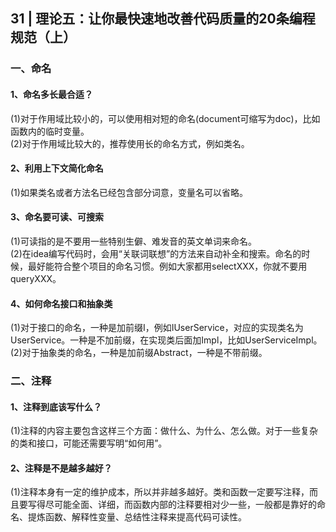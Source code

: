 ## 31 | 理论五：让你最快速地改善代码质量的20条编程规范（上）
### 一、命名
#### 1、命名多长最合适？
(1)对于作用域比较小的，可以使用相对短的命名(document可缩写为doc)，比如函数内的临时变量。  
(2)对于作用域比较大的，推荐使用长的命名方式，例如类名。

#### 2、利用上下文简化命名
(1)如果类名或者方法名已经包含部分词意，变量名可以省略。

#### 3、命名要可读、可搜索
(1)可读指的是不要用一些特别生僻、难发音的英文单词来命名。  
(2)在idea编写代码时，会用“关联词联想”的方法来自动补全和搜索。命名的时候，最好能符合整个项目的命名习惯。例如大家都用selectXXX，你就不要用queryXXX。

#### 4、如何命名接口和抽象类
(1)对于接口的命名，一种是加前缀I，例如IUserService，对应的实现类名为UserService。一种是不加前缀，在实现类后面加Impl，比如UserServiceImpl。  
(2)对于抽象类的命名，一种是加前缀Abstract，一种是不带前缀。

### 二、注释
#### 1、注释到底该写什么？
(1)注释的内容主要包含这样三个方面：做什么、为什么、怎么做。对于一些复杂的类和接口，可能还需要写明“如何用”。

#### 2、注释是不是越多越好？
(1)注释本身有一定的维护成本，所以并非越多越好。类和函数一定要写注释，而且要写得尽可能全面、详细，而函数内部的注释要相对少一些，一般都是靠好的命名、提炼函数、解释性变量、总结性注释来提高代码可读性。  